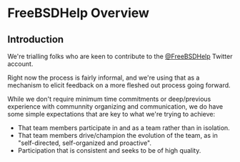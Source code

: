 # FreeBSDHelp Overview

## Introduction

We're trialling folks who are keen to contribute to the [@FreeBSDHelp](https://twitter.com/FreeBSDHelp) Twitter account.

Right now the process is fairly informal, and we're using that as a
mechanism to elicit feedback on a more fleshed out process going forward.

While we don't require minimum time commitments or deep/previous
experience with communnity organizing and communication, we do have some
simple expectations that are key to what we're trying to achieve:

 * That team members participate in and as a team rather than in isolation.
 * That team members drive/champion the evolution of the team, as in  "self-directed, self-organized and proactive".
 * Participation that is consistent and seeks to be of high quality.
